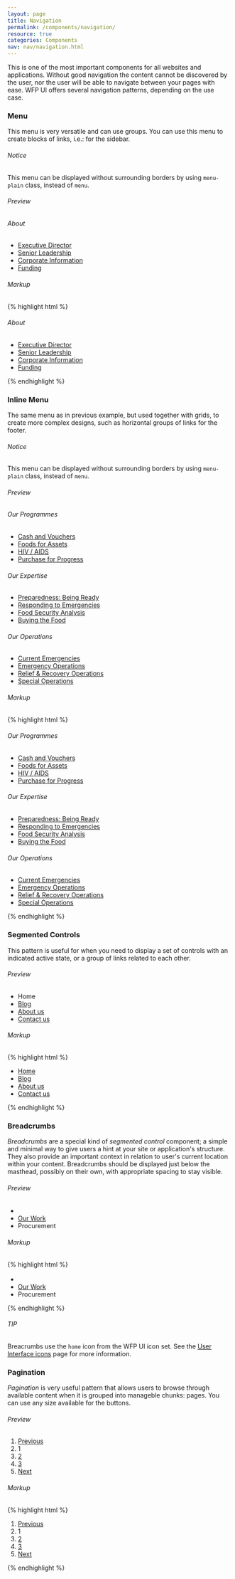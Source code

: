 ```yaml
---
layout: page
title: Navigation
permalink: /components/navigation/
resource: true
categories: Components
nav: nav/navigation.html
---
```


This is one of the most important components for all websites and applications. Without good navigation the content cannot be discovered by the user, nor the user will be able to navigate between your pages with ease. WFP UI offers several navigation patterns, depending on the use case.

### Menu
This menu is very versatile and can use groups. You can use this menu to create blocks of links, i.e.: for the sidebar.

<div class="notice">
  <h6 class="title">Notice</h6>
  <p>This menu can be displayed without surrounding borders by using <code>menu-plain</code> class, instead of <code>menu</code>.</p>
</div>

###### Preview
<nav class="menu">
  <div class="menu--group">
    <h6 class="menu--heading">About</h6>
    <ul class="menu--wrapper">
      <li class="menu--item"><a href="#">Executive Director</a></li>
      <li class="menu--item"><a href="#">Senior Leadership</a></li>
      <li class="menu--item"><a href="#">Corporate Information</a></li>
      <li class="menu--item"><a href="#">Funding</a></li>
    </ul>
  </div>
</nav>

###### Markup
{% highlight html %}
<nav class="menu">
  <div class="menu--group">
    <h6 class="menu--heading">About</h6>
    <ul class="menu--wrapper">
      <li class="menu--item"><a href="#">Executive Director</a></li>
      <li class="menu--item"><a href="#">Senior Leadership</a></li>
      <li class="menu--item"><a href="#">Corporate Information</a></li>
      <li class="menu--item"><a href="#">Funding</a></li>
    </ul>
  </div>
</nav>
{% endhighlight %}

### Inline Menu
The same menu as in previous example, but used together with grids, to create more complex designs, such as horizontal groups of links for the footer.

<div class="notice">
  <h6 class="title">Notice</h6>
  <p>This menu can be displayed without surrounding borders by using <code>menu-plain</code> class, instead of <code>menu</code>.</p>
</div>

###### Preview
<nav class="menu pure-g">
  <div class="menu--group pure-u-1 pure-u-md-1-3">
    <h6 class="menu--heading">Our Programmes</h6>
    <ul class="menu--wrapper">
      <li class="menu--item"><a href="#">Cash and Vouchers</a></li>
      <li class="menu--item"><a href="#">Foods for Assets</a></li>
      <li class="menu--item"><a href="#">HIV / AIDS</a></li>
      <li class="menu--item"><a href="#">Purchase for Progress</a></li>
    </ul>
  </div>
  <div class="menu--group pure-u-1 pure-u-md-1-3">
    <h6 class="menu--heading">Our Expertise</h6>
    <ul class="menu--wrapper">
      <li class="menu--item"><a href="#">Preparedness: Being Ready</a></li>
      <li class="menu--item"><a href="#">Responding to Emergencies</a></li>
      <li class="menu--item"><a href="#">Food Security Analysis</a></li>
      <li class="menu--item"><a href="#">Buying the Food</a></li>
    </ul>
  </div>
  <div class="menu--group pure-u-1 pure-u-md-1-3">
    <h6 class="menu--heading">Our Operations</h6>
    <ul class="menu--wrapper">
      <li class="menu--item"><a href="#">Current Emergencies</a></li>
      <li class="menu--item"><a href="#">Emergency Operations</a></li>
      <li class="menu--item"><a href="#">Relief & Recovery Operations</a></li>
      <li class="menu--item"><a href="#">Special Operations</a></li>
    </ul>
  </div>
</nav>

###### Markup
{% highlight html %}
<nav class="menu pure-g">
  <div class="menu--group pure-u-1 pure-u-md-1-3">
    <h6 class="menu--heading">Our Programmes</h6>
    <ul class="menu--wrapper">
      <li class="menu--item"><a href="#">Cash and Vouchers</a></li>
      <li class="menu--item"><a href="#">Foods for Assets</a></li>
      <li class="menu--item"><a href="#">HIV / AIDS</a></li>
      <li class="menu--item"><a href="#">Purchase for Progress</a></li>
    </ul>
  </div>
  <div class="menu--group pure-u-1 pure-u-md-1-3">
    <h6 class="menu--heading">Our Expertise</h6>
    <ul class="menu--wrapper">
      <li class="menu--item"><a href="#">Preparedness: Being Ready</a></li>
      <li class="menu--item"><a href="#">Responding to Emergencies</a></li>
      <li class="menu--item"><a href="#">Food Security Analysis</a></li>
      <li class="menu--item"><a href="#">Buying the Food</a></li>
    </ul>
  </div>
  <div class="menu--group pure-u-1 pure-u-md-1-3">
    <h6 class="menu--heading">Our Operations</h6>
    <ul class="menu--wrapper">
      <li class="menu--item"><a href="#">Current Emergencies</a></li>
      <li class="menu--item"><a href="#">Emergency Operations</a></li>
      <li class="menu--item"><a href="#">Relief & Recovery Operations</a></li>
      <li class="menu--item"><a href="#">Special Operations</a></li>
    </ul>
  </div>
</nav>
{% endhighlight %}

### Segmented Controls
This pattern is useful for when you need to display a set of controls with an indicated active state, or a group of links related to each other.

###### Preview
<div class="preview plain">
  <ul class="segmented-control">
    <li class="segmented-control--item">
      <span class="segmented-control--link active">Home</span>
    </li>
    <li class="segmented-control--item">
      <a class="segmented-control--link" href="#">Blog</a>
    </li>
    <li class="segmented-control--item">
      <a class="segmented-control--link" href="#">About us</a>
    </li>
    <li class="segmented-control--item">
      <a class="segmented-control--link" href="#">Contact us</a>
    </li>
  </ul>
</div>

###### Markup
{% highlight html %}
<ul class="segmented-control">
  <li class="segmented-control--item">
    <a class="segmented-control--link" href="#">Home</a>
  </li>
  <li class="segmented-control--item">
    <a class="segmented-control--link" href="#">Blog</a>
  </li>
  <li class="segmented-control--item">
    <a class="segmented-control--link" href="#">About us</a>
  </li>
  <li class="segmented-control--item">
    <a class="segmented-control--link" href="#">Contact us</a>
  </li>
</ul>
{% endhighlight %}

### Breadcrumbs
_Breadcrumbs_ are a special kind of _segmented control_ component; a simple and minimal way to give users a hint at your site or application's structure. They also provide an important context in relation to user's current location within your content. Breadcrumbs should be displayed just below the masthead, possibly on their own, with appropriate spacing to stay visible.

<!-- <div class="notice">
  <h6 class="title">Note</h6>
  <p>You can use a inversed breadcrumbs, by replacing class <code>breadcrumbs</code> with <code>breadcrumbs-inverse</code>. Inversed breadcrumbs should only ever be used against dark, or unpredictable backgrounds, such as splash screens, etc.</p>
</div> -->

###### Preview
<div class="preview plain">
  <ul class="breadcrumbs">
    <li class="breadcrumbs--item"><a href="#" class="breadcrumbs--link"><img src="{{site.baseurl}}/img/ui/svg/home.svg" width="16" height="16"></a></li>
    <li class="breadcrumbs--item"><a href="#" class="breadcrumbs--link">Our Work</a></li>
    <li class="breadcrumbs--item"><span class="breadcrumbs--last">Procurement</span></li>
  </ul>
</div>

###### Markup
{% highlight html %}
<ul class="breadcrumbs">
  <li class="breadcrumbs--item"><a href="#" class="breadcrumbs--link"><img src="{{site.baseurl}}/img/ui/svg/home.svg" width="16" height="16"></a></li>
  <li class="breadcrumbs--item"><a href="#" class="breadcrumbs--link">Our Work</a></li>
  <li class="breadcrumbs--item"><span class="breadcrumbs--last">Procurement</span></li>
</ul>
{% endhighlight %}

<div class="notice">
  <h6 class="title">TIP</h6>
  <p>Breacrumbs use the <code>home</code> icon from the WFP UI icon set. See the <a href="{{site.baseurl}}/resources/ui-icons/">User Interface icons</a> page for more information.</p>
</div>

### Pagination
_Pagination_ is very useful pattern that allows users to browse through available content when it is grouped into manageble chunks: pages. You can use any size available for the buttons.

###### Preview
<div class="preview plain">
  <div class="pagination">
    <ol class="pagination--wrapper">
      <li class="pagination--item">
        <a href="#" class="pagination--btn">Previous</a>
      </li>
      <li class="pagination--item">
        <span class="pagination--btn active">1</span>
      </li>
      <li class="pagination--item">
        <a href="#" class="pagination--btn">2</a>
      </li>
      <li class="pagination--item">
        <a href="#" class="pagination--btn">3</a>
      </li>
      <li class="pagination--item">
        <a href="#" class="pagination--btn">Next</a>
      </li>
    </ol>
  </div>
</div>

###### Markup
{% highlight html %}
<div class="pagination">
  <ol class="pagination--wrapper">
    <li class="pagination--item">
      <a href="#" class="pagination--btn">Previous</a>
    </li>
    <li class="pagination--item">
      <span class="pagination--btn active">1</span>
    </li>
    <li class="pagination--item">
      <a href="#" class="pagination--btn">2</a>
    </li>
    <li class="pagination--item">
      <a href="#" class="pagination--btn">3</a>
    </li>
    <li class="pagination--item">
      <a href="#" class="pagination--btn">Next</a>
    </li>
  </ol>
</div>
{% endhighlight %}